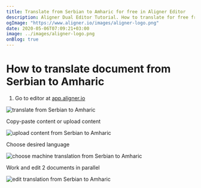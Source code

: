 ```yaml
---
title: Translate from Serbian to Amharic for free in Aligner Editor
description: Aligner Dual Editor Tutorial. How to translate for free from Serbian to Amharic. Aligner is multilingual document management platform. 
ogImage: "https://www.aligner.io/images/aligner-logo.png"
date: 2020-05-06T07:09:21+03:00
image: ../images/aligner-logo.png
onBlog: true
---
```


# How to translate document from Serbian to Amharic

1. Go to editor at [app.aligner.io](https://app.aligner.io "Aligner App web page")

![translate from Serbian to Amharic](../aligner-blank-editor.png "translate from Serbian to Amharic")

Copy-paste content or upload content

![upload content from Serbian to Amharic](../aligner-uploaded-document.png "upload content from Serbian to Amharic")

Choose desired language

![choose machine translation from Serbian to Amharic](../aligner-language-dropdown.png "choose machine translation from Serbian to Amharic")

Work and edit 2 documents in parallel

![edit translation from Serbian to Amharic](../aligner-double-sitded-editor.png "edit translation from Serbian to Amharic")

